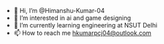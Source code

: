 - 👋 Hi, I’m @Himanshu-Kumar-04
- 👀 I’m interested in ai and game designing
- 🌱 I’m currently learning engineering at NSUT Delhi
- 📫 How to reach me hkumarpcj04@outlook.com
